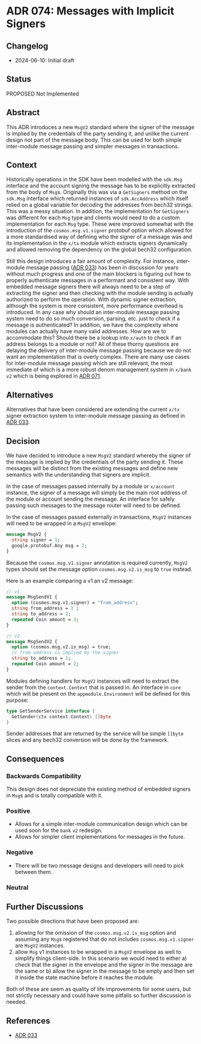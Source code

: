 # ADR 074: Messages with Implicit Signers

## Changelog

* 2024-06-10: Initial draft

## Status

PROPOSED Not Implemented

## Abstract

This ADR introduces a new `MsgV2` standard where the signer of the message is implied by the
credentials of the party sending it, and unlike the current design not part of the message body.
This can be used for both simple inter-module message passing and simpler messages in transactions.

## Context

Historically operations in the SDK have been modelled with the `sdk.Msg` interface and
the account signing the message has to be explicitly extracted from the body of `Msg`s.
Originally this was via a `GetSigners` method on the `sdk.Msg` interface which returned
instances of `sdk.AccAddress` which itself relied on a global variable for decoding
the addresses from bech32 strings. This was a messy situation. In addition, the implementation
for `GetSigners` was different for each `Msg` type and clients would need to do a custom
implementation for each `Msg` type. These were improved somewhat with the introduction of
the `cosmos.msg.v1.signer` protobuf option which allowed for a more standardised way of
defining who the signer of a message was and its implementation in the `x/tx` module which
extracts signers dynamically and allowed removing the dependency on the global bech32
configuration.

Still this design introduces a fair amount of complexity. For instance, inter-module message
passing ([ADR 033](./adr-033-protobuf-inter-module-comm.md)) has been in discussion for years
without much progress and one of the main blockers is figuring out how to properly authenticate
messages in a performant and consistent way. With embedded message signers there will always need
to be a step of extracting the signer and then checking with the module sending is actually
authorized to perform the operation. With dynamic signer extraction, although the system is
more consistent, more performance overhead is introduced. In any case why should an inter-module
message passing system need to do so much conversion, parsing, etc. just to check if a message
is authenticated? In addition, we have the complexity where modules can actually have many valid
addresses. How are we to accommodate this? Should there be a lookup into `x/auth` to check if an
address belongs to a module or not? All of these thorny questions are delaying the delivery of
inter-module message passing because we do not want an implementation that is overly complex.
There are many use cases for inter-module message passing which are still relevant, the most
immediate of which is a more robust denom management system in `x/bank` `v2` which is being explored
in [ADR 071](https://github.com/cosmos/cosmos-sdk/pull/20316).

## Alternatives

Alternatives that have been considered are extending the current `x/tx` signer extraction system
to inter-module message passing as defined in [ADR 033](./adr-033-protobuf-inter-module-comm.md).

## Decision

We have decided to introduce a new `MsgV2` standard whereby the signer of the message is implied
by the credentials of the party sending it. These messages will be distinct from the existing messages
and define new semantics with the understanding that signers are implicit.

In the case of messages passed internally by a module or `x/account` instance, the signer of a message
will simply be the main root address of the module or account sending the message. An interface for
safely passing such messages to the message router will need to be defined.

In the case of messages passed externally in transactions, `MsgV2` instances will need to be wrapped
in a `MsgV2` envelope:
```protobuf
message MsgV2 {
  string signer = 1;
  google.protobuf.Any msg = 2;  
}
```

Because the `cosmos.msg.v1.signer` annotation is required currently, `MsgV2` types should set the message option
`cosmos.msg.v2.is_msg` to `true` instead.

Here is an example comparing a v1 an v2 message:
```protobuf
// v1
message MsgSendV1 {
  option (cosmos.msg.v1.signer) = "from_address";
  string from_address = 1 ;
  string to_address = 2;
  repeated Coin amount = 3;
}

// v2
message MsgSendV2 {
  option (cosmos.msg.v2.is_msg) = true;
  // from address is implied by the signer
  string to_address = 1;
  repeated Coin amount = 2;
}
```

Modules defining handlers for `MsgV2` instances will need to extract the sender from the `context.Context` that is
passed in. An interface in `core` which will be present on the `appmodule.Environment` will be defined for this purpose:
```go
type GetSenderService interface {
  GetSender(ctx context.Context) []byte
}
```

Sender addresses that are returned by the service will be simple `[]byte` slices and any bech32 conversion will be
done by the framework.

## Consequences

### Backwards Compatibility

This design does not depreciate the existing method of embedded signers in `Msg`s and is totally compatible with it.

### Positive

* Allows for a simple inter-module communication design which can be used soon for the `bank` `v2` redesign.
* Allows for simpler client implementations for messages in the future.

### Negative

* There will be two message designs and developers will need to pick between them.

### Neutral

## Further Discussions

Two possible directions that have been proposed are:
1. allowing for the omission of the `cosmos.msg.v2.is_msg` option and assuming any `Msg`s registered that do not includes `cosmos.msg.v1.signer` are `MsgV2` instances.
2. allow `Msg` v1 instances to be wrapped in a `MsgV2` envelope as well to simplify things client-side. In this scenario we would need to either a) check that the signer in the envelope and the signer in the message are the same or b) allow the signer in the message to be empty and then set it inside the state machine before it reaches the module.

Both of these are seem as quality of life improvements for some users, but not strictly necessary and could have some pitfalls so further discussion is needed.

## References

* [ADR 033](./adr-033-protobuf-inter-module-comm.md)